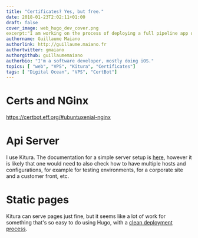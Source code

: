 ```yaml
---
title: "Certificates? Yes, but free."
date: 2018-01-23T2:02:11+01:00
draft: false
cover_image: web_hugo_dev_cover.png
excerpt:"I am working on the process of deploying a full pipeline app on a VPS, with certificates. This documents parts of the process." 
authorname: Guillaume Maiano
authorlink: http://guillaume.maiano.fr
authortwitter: gmaiano
authorgithub: guillaumemaiano 
authorbio: "I'm a software developer, mostly doing iOS."
topics: [ "web", "VPS", "Kitura", "Certificates"]
tags: [ "Digital Ocean", "VPS", "CertBot"]
---
```


# Certs and NGinx

https://certbot.eff.org/#ubuntuxenial-nginx

# Api Server

I use Kitura. The documentation for a simple server setup is [here](https://github.com/IBM-Swift/Kitura/blob/master/Documentation/FastCGI.md), however it is likely that one would need to also check how to have multiple hosts and configurations, for example for testing environments, for a corporate site and a customer front, etc.

# Static pages

Kitura can serve pages just fine, but it seems like a lot of work for something that's so easy to do using Hugo, with a [clean deployment process](https://www.digitalocean.com/community/tutorials/how-to-deploy-a-hugo-site-to-production-with-git-hooks-on-ubuntu-14-04).

